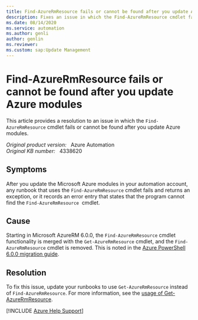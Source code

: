 ```yaml
---
title: Find-AzureRmResource fails or cannot be found after you update Azure modules
description: Fixes an issue in which the Find-AzureRmResource cmdlet fails or cannot be found after you update Azure modules.
ms.date: 08/14/2020
ms.service: automation
ms.author: genli
author: genlin
ms.reviewer: 
ms.custom: sap:Update Management
---
```

# Find-AzureRmResource fails or cannot be found after you update Azure modules

This article provides a resolution to an issue in which the `Find-AzureRmResource` cmdlet fails or cannot be found after you update Azure modules.

_Original product version:_ &nbsp; Azure Automation  
_Original KB number:_ &nbsp; 4338620

## Symptoms

After you update the Microsoft Azure modules in your automation account, any runbook that uses the `Find-AzureRmResource` cmdlet fails and returns an exception, or it records an error entry that states that the program cannot find the `Find-AzureRmResource`  cmdlet.

## Cause

Starting in Microsoft AzureRM 6.0.0, the `Find-AzureRmResource` cmdlet functionality is merged with the `Get-AzureRmResource` cmdlet, and the `Find-AzureRmResource` cmdlet is removed. This is noted in the [Azure PowerShell 6.0.0 migration guide](https://github.com/Azure/azure-powershell/blob/preview/documentation/migration-guides/migration-guide.6.0.0.md#breaking-changes-to-azurermresources-cmdlets).

## Resolution

To fix this issue, update your runbooks to use `Get-AzureRmResource` instead of `Find-AzureRmResource`. For more information, see the [usage of Get-AzureRmResource](/powershell/module/azurerm.resources/get-azurermresource?view=azurermps-6.1.0&preserve-view=true).

[!INCLUDE [Azure Help Support](../../../includes/azure-help-support.md)]
